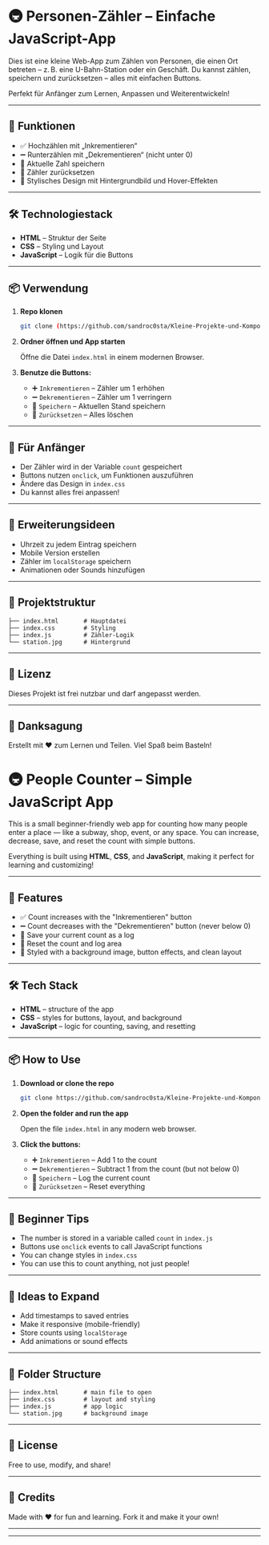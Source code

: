 # 🚇 Personen-Zähler – Einfache JavaScript-App

Dies ist eine kleine Web-App zum Zählen von Personen, die einen Ort betreten – z. B. eine U-Bahn-Station oder ein Geschäft. Du kannst zählen, speichern und zurücksetzen – alles mit einfachen Buttons.

Perfekt für Anfänger zum Lernen, Anpassen und Weiterentwickeln!

---

## 🎯 Funktionen

- ✅ Hochzählen mit „Inkrementieren“  
- ➖ Runterzählen mit „Dekrementieren“ (nicht unter 0)  
- 💾 Aktuelle Zahl speichern  
- 🔁 Zähler zurücksetzen  
- 🎨 Stylisches Design mit Hintergrundbild und Hover-Effekten

---

## 🛠️ Technologiestack

- **HTML** – Struktur der Seite  
- **CSS** – Styling und Layout  
- **JavaScript** – Logik für die Buttons

---

## 📦 Verwendung

1. **Repo klonen**

    ```bash
    git clone (https://github.com/sandroc0sta/Kleine-Projekte-und-Komponente.git)
    ```

2. **Ordner öffnen und App starten**

    Öffne die Datei `index.html` in einem modernen Browser.

3. **Benutze die Buttons:**

    - ➕ `Inkrementieren` – Zähler um 1 erhöhen  
    - ➖ `Dekrementieren` – Zähler um 1 verringern  
    - 💾 `Speichern` – Aktuellen Stand speichern  
    - 🔁 `Zurücksetzen` – Alles löschen

---

## 👶 Für Anfänger

- Der Zähler wird in der Variable `count` gespeichert  
- Buttons nutzen `onclick`, um Funktionen auszuführen  
- Ändere das Design in `index.css`  
- Du kannst alles frei anpassen!

---

## 🧠 Erweiterungsideen

- Uhrzeit zu jedem Eintrag speichern  
- Mobile Version erstellen  
- Zähler im `localStorage` speichern  
- Animationen oder Sounds hinzufügen

---

## 📁 Projektstruktur

```
├── index.html       # Hauptdatei
├── index.css        # Styling
├── index.js         # Zähler-Logik
└── station.jpg      # Hintergrund
```


---

## 📃 Lizenz

Dieses Projekt ist frei nutzbar und darf angepasst werden.

---

## 🙌 Danksagung

Erstellt mit ❤️ zum Lernen und Teilen. Viel Spaß beim Basteln!

# 🚇 People Counter – Simple JavaScript App

This is a small beginner-friendly web app for counting how many people enter a place — like a subway, shop, event, or any space. You can increase, decrease, save, and reset the count with simple buttons.

Everything is built using **HTML**, **CSS**, and **JavaScript**, making it perfect for learning and customizing!

---

## 🎯 Features

- ✅ Count increases with the "Inkrementieren" button  
- ➖ Count decreases with the "Dekrementieren" button (never below 0)  
- 💾 Save your current count as a log  
- 🔁 Reset the count and log area  
- 🎨 Styled with a background image, button effects, and clean layout

---

## 🛠️ Tech Stack

- **HTML** – structure of the app  
- **CSS** – styles for buttons, layout, and background  
- **JavaScript** – logic for counting, saving, and resetting

---

## 📦 How to Use

1. **Download or clone the repo**

    ```bash
    git clone https://github.com/sandroc0sta/Kleine-Projekte-und-Komponente.git
    ```

2. **Open the folder and run the app**

    Open the file `index.html` in any modern web browser.

3. **Click the buttons:**

    - ➕ `Inkrementieren` – Add 1 to the count  
    - ➖ `Dekrementieren` – Subtract 1 from the count (but not below 0)  
    - 💾 `Speichern` – Log the current count  
    - 🔁 `Zurücksetzen` – Reset everything

---

## 👶 Beginner Tips

- The number is stored in a variable called `count` in `index.js`  
- Buttons use `onclick` events to call JavaScript functions  
- You can change styles in `index.css`  
- You can use this to count anything, not just people!

---

## 🧠 Ideas to Expand

- Add timestamps to saved entries  
- Make it responsive (mobile-friendly)  
- Store counts using `localStorage`  
- Add animations or sound effects

---

## 📁 Folder Structure

```
├── index.html       # main file to open
├── index.css        # layout and styling
├── index.js         # app logic
└── station.jpg      # background image
```




---

## 📃 License

Free to use, modify, and share!

---

## 🙌 Credits

Made with ❤️ for fun and learning. Fork it and make it your own!

---

---


